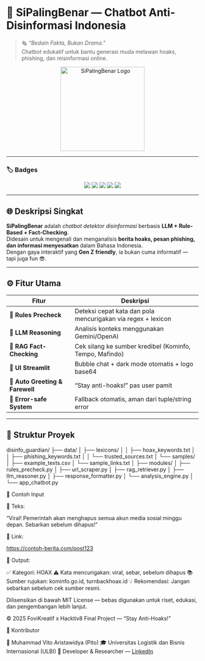 # 🧠 **SiPalingBenar** — Chatbot Anti-Disinformasi Indonesia  
> 🗞️ *“Bedain Fakta, Bukan Drama.”*  
> Chatbot edukatif untuk bantu generasi muda melawan hoaks, phishing, dan misinformasi online.

<p align="center">
  <img src="Logoo-Fix-SipalingBener.png" alt="SiPalingBenar Logo" width="220"/>
</p>

---

### 🏷️ **Badges**
<p align="center">
  <img src="https://img.shields.io/badge/Python-3.10%2B-blue?logo=python&logoColor=white" />
  <img src="https://img.shields.io/badge/Framework-Streamlit-FF4B4B?logo=streamlit&logoColor=white" />
  <img src="https://img.shields.io/badge/LLM-Gemini%2FOpenAI-6B46C1?logo=openai&logoColor=white" />
  <img src="https://img.shields.io/badge/License-MIT-green?logo=github" />
  <img src="https://img.shields.io/badge/Status-Production%20Ready-brightgreen" />
</p>

---

## 🌐 **Deskripsi Singkat**

**SiPalingBenar** adalah *chatbot detektor disinformasi* berbasis **LLM + Rule-Based + Fact-Checking**.  
Didesain untuk mengenali dan menganalisis **berita hoaks, pesan phishing, dan informasi menyesatkan** dalam Bahasa Indonesia.  
Dengan gaya interaktif yang **Gen Z friendly**, ia bukan cuma informatif — tapi juga fun 😎.

---

## ⚙️ **Fitur Utama**

| Fitur | Deskripsi |
|-------|------------|
| 🧱 **Rules Precheck** | Deteksi cepat kata dan pola mencurigakan via regex + lexicon |
| 🧠 **LLM Reasoning** | Analisis konteks menggunakan Gemini/OpenAI |
| 🔎 **RAG Fact-Checking** | Cek silang ke sumber kredibel (Kominfo, Tempo, Mafindo) |
| 💬 **UI Streamlit** | Bubble chat + dark mode otomatis + logo base64 |
| 👋 **Auto Greeting & Farewell** | “Stay anti-hoaks!” pas user pamit |
| 🧯 **Error-safe System** | Fallback otomatis, aman dari tuple/string error |

---

## 🧩 **Struktur Proyek**

disinfo_guardian/
├── data/
│ ├── lexicons/
│ │ ├── hoax_keywords.txt
│ │ ├── phishing_keywords.txt
│ │ └── trusted_sources.txt
│ └── samples/
│ ├── example_texts.csv
│ └── sample_links.txt
│
├── modules/
│ ├── rules_precheck.py
│ ├── url_scraper.py
│ ├── rag_retriever.py
│ ├── llm_reasoner.py
│ ├── response_formatter.py
│ └── analysis_engine.py
│
└── app_chatbot.py

🧪 Contoh Input

📝 Teks:

“Viral! Pemerintah akan menghapus semua akun media sosial minggu depan. Sebarkan sebelum dihapus!”

🔗 Link:

https://contoh-berita.com/post123

🎯 Output:

✅ Kategori: HOAX
⚠️ Kata mencurigakan: viral, sebar, sebelum dihapus
📚 Sumber rujukan: kominfo.go.id, turnbackhoax.id
💡 Rekomendasi: Jangan sebarkan sebelum cek sumber resmi.

Dilisensikan di bawah MIT License — bebas digunakan untuk riset, edukasi, dan pengembangan lebih lanjut.

© 2025 FoviKreatif x Hacktiv8 Final Project — “Stay Anti-Hoaks!”

🤝 Kontributor

👤 Muhammad Vito Aristawidya (Pito)
🎓 Universitas Logistik dan Bisnis Internasional (ULBI)
💼 Developer & Researcher — [LinkedIn](https://www.linkedin.com/in/muhammad-vito-aristawidya-362549191/)
